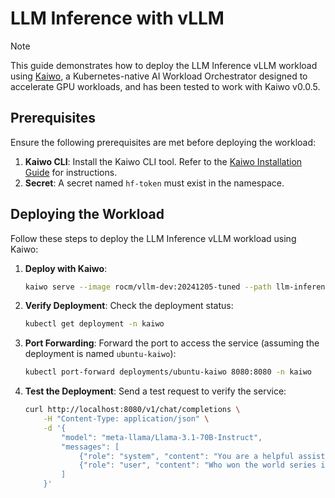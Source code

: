 # LLM Inference with vLLM

> [!NOTE]  
> This guide demonstrates how to deploy the LLM Inference vLLM workload using [Kaiwo](https://github.com/silogen/kaiwo), a Kubernetes-native AI Workload Orchestrator designed to accelerate GPU workloads, and has been tested to work with Kaiwo v0.0.5.

## Prerequisites

Ensure the following prerequisites are met before deploying the workload:

1. **Kaiwo CLI**: Install the Kaiwo CLI tool. Refer to the [Kaiwo Installation Guide](https://github.com/silogen/kaiwo) for instructions.
2. **Secret**: A secret named `hf-token` must exist in the namespace.

## Deploying the Workload

Follow these steps to deploy the LLM Inference vLLM workload using Kaiwo:

1. **Deploy with Kaiwo**:
    ```bash
    kaiwo serve --image rocm/vllm-dev:20241205-tuned --path llm-inference-vllm/kaiwo/ --gpus 1
    ```

2. **Verify Deployment**: Check the deployment status:
    ```bash
    kubectl get deployment -n kaiwo
    ```

3. **Port Forwarding**: Forward the port to access the service (assuming the deployment is named `ubuntu-kaiwo`):
    ```bash
    kubectl port-forward deployments/ubuntu-kaiwo 8080:8080 -n kaiwo
    ```

4. **Test the Deployment**: Send a test request to verify the service:
    ```bash
    curl http://localhost:8080/v1/chat/completions \
        -H "Content-Type: application/json" \
        -d '{
            "model": "meta-llama/Llama-3.1-70B-Instruct",
            "messages": [
                {"role": "system", "content": "You are a helpful assistant."},
                {"role": "user", "content": "Who won the world series in 2020?"}
            ]
        }'
    ```
